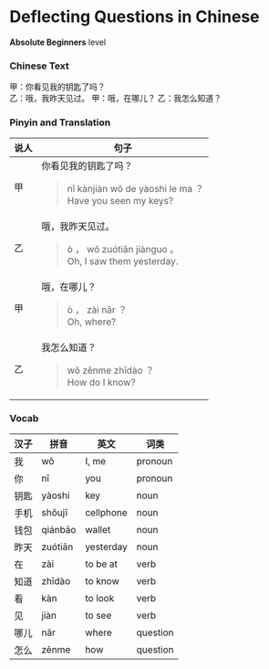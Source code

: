 # Deflecting Questions in Chinese
**Absolute Beginners** level
### Chinese Text
甲：你看见我的钥匙了吗？<br />乙：哦，我昨天见过。
甲：哦，在哪儿？
乙：我怎么知道？

### Pinyin and Translation
|说人|句子|
|----|----|
|甲|你看见我的钥匙了吗？<blockquote>nǐ kànjiàn wǒ de yàoshi le ma ？<br />Have you seen my keys?</blockquote>|
|乙|哦，我昨天见过。<blockquote>ò ， wǒ zuótiān jiànguo 。<br />Oh, I saw them yesterday.</blockquote>|
|甲|哦，在哪儿？<blockquote>ò ， zài nǎr ？<br />Oh, where?</blockquote>|
|乙|我怎么知道？<blockquote>wǒ zěnme zhīdào ？<br />How do I know?</blockquote>|
### Vocab
|汉子|拼音|英文|词类|
|----|----|----|----|
|我|wǒ|I, me|pronoun|
|你|nǐ|you|pronoun|
|钥匙|yàoshi|key|noun|
|手机|shǒujī|cellphone|noun|
|钱包|qiánbāo|wallet|noun|
|昨天|zuótiān|yesterday|noun|
|在|zài|to be at|verb|
|知道|zhīdào|to know|verb|
|看|kàn|to look|verb|
|见|jiàn|to see|verb|
|哪儿|nǎr|where|question|
|怎么|zěnme|how|question|